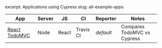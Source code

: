 excerpt: Applications using Cypress
slug: all-example-apps

| App | Server | JS | CI | Reporter | Notes
| ----|---------|--------------|----|---------|------
| [React TodoMVC](https://github.com/cypress-io/examples-react-travis-ci) | Node | React | Travis CI | *default* | Compares TodoMVC vs Cypress